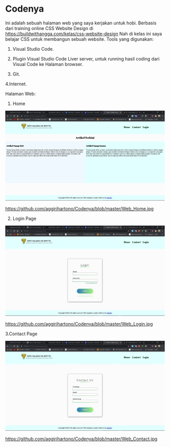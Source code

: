 # Codenya

Ini adalah sebuah halaman web yang saya kerjakan untuk hobi. 
Berbasis dari training online CSS Website Design di https://buildwithangga.com/kelas/css-website-design 
Nah di kelas ini saya belajar CSS untuk membangun sebuah website. 
Tools yang digunakan:  

1. Visual Studio Code.

2. Plugin Visual Studio Code Liver server, untuk running hasil coding dari Visual Code ke Halaman browser. 

3. Git. 

4.Internet. 

Halaman Web:

1. Home

![alt text](https://github.com/aggirihartono/Codenya/blob/master/Web_Home.jpg)

https://github.com/aggirihartono/Codenya/blob/master/Web_Home.jpg

2. Login Page

![alt text](https://github.com/aggirihartono/Codenya/blob/master/Web_Login.jpg)

https://github.com/aggirihartono/Codenya/blob/master/Web_Login.jpg

3.Contact Page

![alt text](https://github.com/aggirihartono/Codenya/blob/master/Web_Contact.jpg)

https://github.com/aggirihartono/Codenya/blob/master/Web_Contact.jpg
